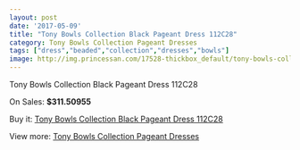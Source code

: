 ```yaml
---
layout: post
date: '2017-05-09'
title: "Tony Bowls Collection Black Pageant Dress 112C28"
category: Tony Bowls Collection Pageant Dresses
tags: ["dress","beaded","collection","dresses","bowls"]
image: http://img.princessan.com/17528-thickbox_default/tony-bowls-collection-black-pageant-dress-112c28.jpg
---
```

Tony Bowls Collection Black Pageant Dress 112C28

On Sales: **$311.50955**
<a href="https://www.princessan.com/en/tony-bowls-collection-pageant-dresses/8254-tony-bowls-collection-black-pageant-dress-112c28.html"><amp-img layout="responsive" width="600" height="600" src="//img.princessan.com/17528-thickbox_default/tony-bowls-collection-black-pageant-dress-112c28.jpg" alt="Tony Bowls Collection Black Pageant Dress 112C28 0" /></a>
<a href="https://www.princessan.com/en/tony-bowls-collection-pageant-dresses/8254-tony-bowls-collection-black-pageant-dress-112c28.html"><amp-img layout="responsive" width="600" height="600" src="//img.princessan.com/17531-thickbox_default/tony-bowls-collection-black-pageant-dress-112c28.jpg" alt="Tony Bowls Collection Black Pageant Dress 112C28 1" /></a>
<a href="https://www.princessan.com/en/tony-bowls-collection-pageant-dresses/8254-tony-bowls-collection-black-pageant-dress-112c28.html"><amp-img layout="responsive" width="600" height="600" src="//img.princessan.com/17530-thickbox_default/tony-bowls-collection-black-pageant-dress-112c28.jpg" alt="Tony Bowls Collection Black Pageant Dress 112C28 2" /></a>
<a href="https://www.princessan.com/en/tony-bowls-collection-pageant-dresses/8254-tony-bowls-collection-black-pageant-dress-112c28.html"><amp-img layout="responsive" width="600" height="600" src="//img.princessan.com/17529-thickbox_default/tony-bowls-collection-black-pageant-dress-112c28.jpg" alt="Tony Bowls Collection Black Pageant Dress 112C28 3" /></a>

Buy it: [Tony Bowls Collection Black Pageant Dress 112C28](https://www.princessan.com/en/tony-bowls-collection-pageant-dresses/8254-tony-bowls-collection-black-pageant-dress-112c28.html "Tony Bowls Collection Black Pageant Dress 112C28")

View more: [Tony Bowls Collection Pageant Dresses](https://www.princessan.com/en/66-tony-bowls-collection-pageant-dresses "Tony Bowls Collection Pageant Dresses")